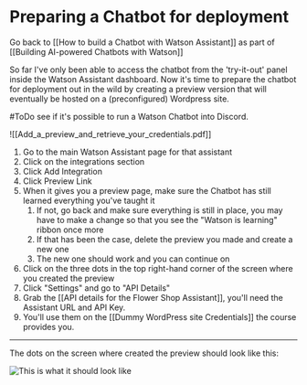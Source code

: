 # Preparing a Chatbot for deployment

Go back to [[How to build a Chatbot with Watson Assistant]] as part of [[Building AI-powered Chatbots with Watson]] 

So far I've only been able to access the chatbot from the 'try-it-out' panel inside the Watson Assistant dashboard. Now it's time to prepare the chatbot for deployment out in the wild by creating a preview version that will eventually be hosted on a (preconfigured) Wordpress site. 

#ToDo see if it's possible to run a Watson Chatbot into Discord.

![[Add_a_preview_and_retrieve_your_credentials.pdf]]

1. Go to the main Watson Assistant page for that assistant
2. Click on the integrations section
3. Click Add Integration
4. Click Preview Link
5. When it gives you a preview page, make sure the Chatbot has still learned everything you've taught it
	1. If not, go back and make sure everything is still in place, you may have to make a change so that you see the "Watson is learning" ribbon once more
	2. If that has been the case, delete the preview you made and create a new one
	3. The new one should work and you can continue on
6. Click on the three dots in the top right-hand corner of the screen where you created the preview
7. Click "Settings" and go to "API Details"
8. Grab the [[API details for the Flower Shop Assistant]], you'll need the Assistant URL and API Key.
9. You'll use them on the [[Dummy WordPress site Credentials]] the course provides you.

---

The dots on the screen where created the preview should look like this:

![This is what it should look like](https://i.imgur.com/NsvGB7S.png)